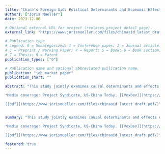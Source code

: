 ```yaml
--- 
title: "China's Foreign Aid: Political Determinants and Economic Effects"
authors: ["Joris Mueller"]
date: 2023-12-06

# Optional external URL for project (replaces project detail page).
external_link: "https://www.jorismueller.com/files/chinaaid_latest_draft.pdf"

# Publication type.
# Legend: 0 = Uncategorized; 1 = Conference paper; 2 = Journal article;
# 3 = Preprint / Working Paper; 4 = Report; 5 = Book; 6 = Book section;
# 7 = Thesis; 8 = Patent
publication_types: ["0"]

# Publication name and optional abbreviated publication name.
publication: "job market paper"
publication_short: ""

abstract: "This study jointly examines causal determinants and effects of Chinese foreign aid. Using novel micro data, I first document that the Chinese state's paramount goal of domestic political stability significantly influences its aid allocation decisions. In response to labor unrest in China, infrastructure aid contracts are allocated to state-owned firms in the affected areas, resulting in increased employment. Domestic unrest also affects the allocation of Chinese aid to recipient countries through connections with these firms. Finally, I exploit this granular variation to develop a novel instrument for identifying the causal effects of Chinese aid on recipients. Results show large positive short-term but small long-term effects on GDP, consumption and employment. The findings highlight the importance of domestic political considerations in shaping aid allocation and the spillover effects on recipients. <br/>

*Media coverage: Project Syndicate, US-China Today, [[VoxDev]](https://voxdev.org/topic/institutions-political-economy/chinese-foreign-aid-can-self-interest-benefit-recipients)* <br/>

[[pdf]](https://www.jorismueller.com/files/chinaaid_latest_draft.pdf/)"


summary: "This study jointly examines causal determinants and effects of Chinese foreign aid. Using novel micro data, I first document that the Chinese state's paramount goal of domestic political stability significantly influences its aid allocation decisions. In response to labor unrest in China, infrastructure aid contracts are allocated to state-owned firms in the affected areas, resulting in increased employment. Domestic unrest also affects the allocation of Chinese aid to recipient countries through connections with these firms. Finally, I exploit this granular variation to develop a novel instrument for identifying the causal effects of Chinese aid on recipients. Results show large positive short-term but small long-term effects on GDP, consumption and employment. The findings highlight the importance of domestic political considerations in shaping aid allocation and the spillover effects on recipients. <br/>

*Media coverage: Project Syndicate, US-China Today, [[VoxDev]](https://voxdev.org/topic/institutions-political-economy/chinese-foreign-aid-can-self-interest-benefit-recipients)* <br/>

[[pdf]](https://www.jorismueller.com/files/chinaaid_latest_draft.pdf/)"

featured: true
---
```


